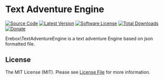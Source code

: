# Text Adventure Engine

[![Source Code][badge-source]][source]
[![Latest Version][badge-release]][release]
[![Software License][badge-license]][license]
[![Total Downloads][badge-downloads]][downloads]
[![Donate][badge-paypal]][donate]


Erebox\TextAdventureEngine is a text adventure Engine based on json formatted file.

## License

The MIT License (MIT). Please see [License File](LICENSE.md) for more information.


[badge-source]: https://img.shields.io/badge/source-erebox/text--adventure--engine-blue.svg?style=flat-square
[badge-release]: https://img.shields.io/packagist/v/erebox/text-adventure-engine.svg?style=flat-square&colorB=orange
[badge-license]: https://img.shields.io/badge/license-MIT-brightgreen.svg?style=flat-square
[badge-downloads]: https://img.shields.io/packagist/dt/erebox/text-adventure-engine.svg?style=flat-square
[badge-paypal]: https://img.shields.io/badge/paypal-donate-green.svg?logo=paypal&style=flat

[source]: https://github.com/erebox/text-adventure-engine
[release]: https://packagist.org/packages/erebox/text-adventure-engine
[license]: https://github.com/erebox/text-adventure-engine/blob/master/LICENSE.md
[downloads]: https://packagist.org/packages/erebox/text-adventure-engine
[donate]: https://www.paypal.me/erebox